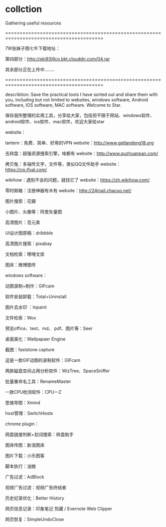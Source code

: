# collction
Gathering useful resources

========================================================================================

7W张妹子图七牛下载地址：
 
 第四部分：http://pki93j9co.bkt.clouddn.com/04.rar
  
 其余部分正在上传中........
  
========================================================================================


describtion:
Save the practical tools I have sorted out and share them with you, including but not limited to websites, windows software, Android software, IOS software, MAC software. Welcome to Star.

保存我所整理的实用工具，分享给大家，包括但不限于网站、windows软件、android软件、ios软件、mac软件，欢迎大家给star

website：

lantern：免费、简单、好用的VPN
website：http://www.getlandeng18.org

去转盘：超强资源搜索引擎，啥都有
website：http://www.quzhuanpan.com/

拷贝兔：多端传文字，文件等，类似QQ文件助手
website：https://cp.ifval.com/

wikihow：遇到不会的问题，就找它了
website：https://zh.wikihow.com/

零时邮箱：注册神器有木有
website：http://24mail.chacuo.net/

图片搜索：花瓣

小图片、头像等：阿里矢量图

高清图片：觅元素

UI设计图原稿：dribbble

高清图片搜索：pixabay

文档检索：嚓哩文库

图床：微博图传

windows software：

动图录制+制作：GIFcam

软件安装卸载：Total+Uninstall

图片去水印 ：Inpaint

文件检索：Wox 

预览office、text、md、 pdf、图片等：Seer

桌面美化：Wallpapaer Engine 

截图：faststone capture

这是一款GIF动图的录制软件：GIFcam

两款磁盘空间占用分析软件：WizTree、SpaceSniffer

批量重命名工具：RenameMaster

一款CPU检测软件：CPU—Z

思维导图：Xmind 

host管理：SwitchHosts

chrome plugin：

网盘链接判断+划词搜索：转盘助手

图床传图：新浪图床

图片下载：小乐图客

脚本执行：油猴

广告过滤：AdBlock

视频广告过滤：视频广告终结者

历史纪录优化：Better History

网页信息记录：印象笔记 剪藏 / Evernote Web Clipper

网页恢复：SimpleUndoClose

